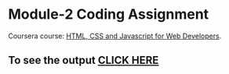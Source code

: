 # Module-2 Coding Assignment

Coursera course: [HTML, CSS and Javascript for Web Developers](https://www.coursera.org/learn/html-css-javascript-for-web-developers).

## To see the output [CLICK HERE](https://dariomejia.github.io/HTML-CSS-and-JavaScript-for-Web-Developers/assignments/module2-solution/index.html)

